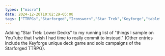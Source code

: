 ```yaml
---
types: ["micro"]
date: 2024-12-20T10:02:29-05:00
tags: ["TTRPGs","Starforged","Ironsworn","Star Trek","Keyforge","tabletop games","Star Trek: Lower Decks"]
---
```

Adding "Star Trek: Lower Decks" to my running list of "things I sample on YouTube that I wish I had time to really commit to instead." (Other entries include the Keyforge unique deck game and solo campaigns of the Starforged TTRPG).
